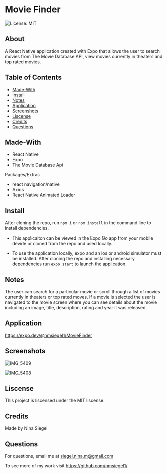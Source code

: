 # Movie Finder

![License: MIT](https://img.shields.io/badge/License-MIT-yellow.svg)

## About

A React Native application created with Expo that allows the user to search movies from The Movie Database API, view movies currently in theaters and top rated movies.

## Table of Contents

- [Made-With](#Made-with)
- [Install](#Install)
- [Notes](#Notes)
- [Application](#Application)
- [Screenshots](#Screenshots)
- [Liscense](#Liscense)
- [Credits](#Credits)
- [Questions](#Questions)

## Made-With

- React Native
- Expo
- The Movie Database Api

Packages/Extras

- react navigation/native
- Axios
- React Native Animated Loader

## Install

After cloning the repo, run `npm i` or `npm install` in the command line to install dependencies.

- This applicaiton can be viewed in the Expo Go app from your mobile devide or cloned from the repo and used locally.

- To use the application locally, expo and an ios or android simulator must be installed. After cloning the repo and installing necessary dependencies run `expo start` to launch the application.

## Notes

The user can search for a particular movie or scroll through a list of movies currently in theaters or top rated moves. If a movie is selected the user is navigated to the movie screen where you can see details about the movie including an image, title, description, rating and year it was released.

## Application

https://expo.dev/@nmsiegel1/MovieFinder

## Screenshots

![IMG_5409](https://user-images.githubusercontent.com/102773691/207700541-9795623c-6860-4743-a0cd-b270eade4cf0.jpg)

![IMG_5408](https://user-images.githubusercontent.com/102773691/207700535-0f2baf37-03a1-4761-a766-edb75d83af24.jpg)

## Liscense

This project is liscensed under the MIT liscense.

## Credits

Made by Nina Siegel

## Questions

For questions, email me at siegel.nina.m@gmail.com

To see more of my work visit https://github.com/nmsiegel1/
